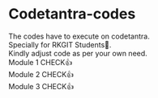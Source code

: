# Codetantra-codes
The codes have to execute on codetantra.
<br>
Specially for RKGIT Students🙂.
<br>
Kindly adjust code as per your own need.
<br>
Module 1 CHECK👍
<br>
Module 2 CHECK👍
<br>
Module 3 CHECK👍
